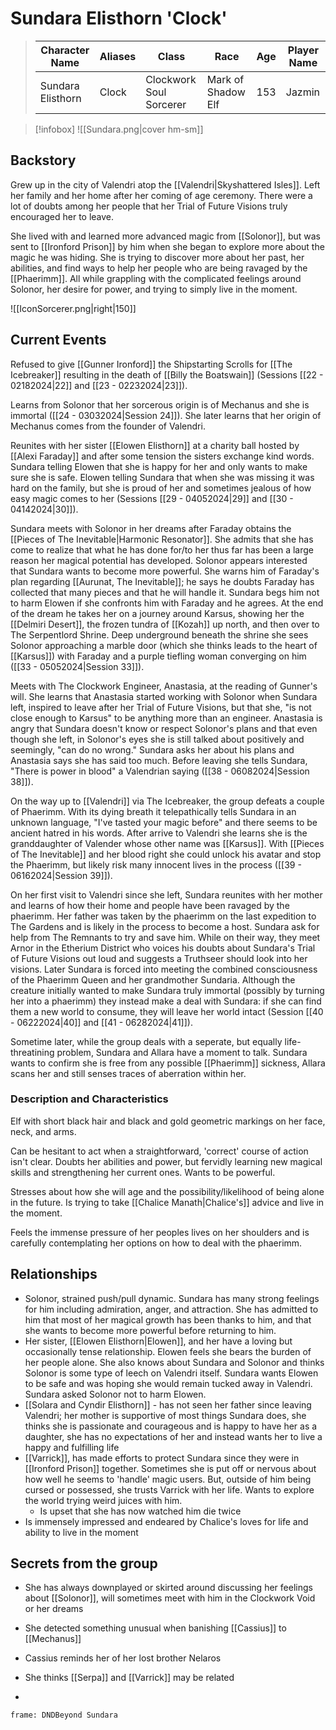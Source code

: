 # Sundara Elisthorn 'Clock' 
>  Character Name | Aliases | Class | Race | Age | Player Name |
>  -- | -- | -- | -- | -- | --|
>  Sundara Elisthorn| Clock |Clockwork Soul Sorcerer | Mark of Shadow Elf | 153| Jazmin |

> [!infobox]
> ![[Sundara.png|cover hm-sm]]

## Backstory
Grew up in the city of Valendri atop the [[Valendri|Skyshattered Isles]]. Left her family and her home after her coming of age ceremony. There were a lot of doubts among her people that her Trial of Future Visions truly encouraged her to leave.

She lived with and learned more advanced magic from [[Solonor]], but was sent to [[Ironford Prison]] by him when she began to explore more about the magic he was hiding. She is trying to discover more about her past, her abilities, and find ways to help her people who are being ravaged by the [[Phaerimm]]. All while grappling with the complicated feelings around Solonor, her desire for power, and trying to simply live in the moment.

![[IconSorcerer.png|right|150]]

## Current Events
Refused to give [[Gunner Ironford]] the Shipstarting Scrolls for [[The Icebreaker]] resulting in the death of [[Billy the Boatswain]] (Sessions [[22 - 02182024|22]] and [[23 - 02232024|23]]).

Learns from Solonor that her sorcerous origin is of Mechanus and she is immortal ([[24 - 03032024|Session 24]]). She later learns that her origin of Mechanus comes from the founder of Valendri.

Reunites with her sister [[Elowen Elisthorn]] at a charity ball hosted by [[Alexi Faraday]] and after some tension the sisters exchange kind words. Sundara telling Elowen that she is happy for her and only wants to make sure she is safe. Elowen telling Sundara that when she was missing it was hard on the family, but she is proud of her and sometimes jealous of how easy magic comes to her (Sessions [[29 - 04052024|29]] and [[30 - 04142024|30]]).

Sundara meets with Solonor in her dreams after Faraday obtains the [[Pieces of The Inevitable|Harmonic Resonator]]. She admits that she has come to realize that what he has done for/to her thus far has been a large reason her magical potential has developed. Solonor appears interested that Sundara wants to become more powerful. She warns him of Faraday's plan regarding [[Aurunat, The Inevitable]]; he says he doubts Faraday has collected that many pieces and that he will handle it. Sundara begs him not to harm Elowen if she confronts him with Faraday and he agrees. At the end of the dream he takes her on a journey around Karsus, showing her the [[Delmiri Desert]], the frozen tundra of [[Kozah]] up north, and then over to The Serpentlord Shrine. Deep underground beneath the shrine she sees Solonor approaching a marble door (which she thinks leads to the heart of [[Karsus]]) with Faraday and a purple tiefling woman converging on him ([[33 - 05052024|Session 33]]).

Meets with The Clockwork Engineer, Anastasia, at the reading of Gunner's will. She learns that Anastasia started working with Solonor when Sundara left, inspired to leave after her Trial of Future Visions, but that she, "is not close enough to Karsus" to be anything more than an engineer. Anastasia is angry that Sundara doesn't know or respect Solonor's plans and that even though she left, in Solonor's eyes she is still talked about positively and seemingly, "can do no wrong." Sundara asks her about his plans and Anastasia says she has said too much. Before leaving she tells Sundara, "There is power in blood" a Valendrian saying ([[38 - 06082024|Session 38]]).

On the way up to [[Valendri]] via The Icebreaker, the group defeats a couple of Phaerimm. With its dying breath it telepathically tells Sundara in an unknown language, "I've tasted your magic before" and there seems to be ancient hatred in his words. After arrive to Valendri she learns she is the granddaughter of Valender whose other name was [[Karsus]]. With [[Pieces of The Inevitable]] and her blood right she could unlock his avatar and stop the Phaerimm, but likely risk many innocent lives in the process ([[39 - 06162024|Session 39]]). 

On her first visit to Valendri since she left, Sundara reunites with her mother and learns of how their home and people have been ravaged by the phaerimm. Her father was taken by the phaerimm on the last expedition to The Gardens and is likely in the process to become a host. Sundara ask for help from The Remnants to try and save him. While on their way, they meet Arnor in the Etherium District who voices his doubts about Sundara's Trial of Future Visions out loud and suggests a Truthseer should look into her visions. Later Sundara is forced into meeting the combined consciousness of the Phaerimm Queen and her grandmother Sundaria. Although the creature initially wanted to make Sundara truly immortal (possibly by turning her into a phaerimm) they instead make a deal with Sundara: if she can find them a new world to consume, they will leave her world intact (Session [[40 - 06222024|40]] and [[41 - 06282024|41]]).

Sometime later, while the group deals with a seperate, but equally life-threatining problem, Sundara and Allara have a moment to talk. Sundara wants to confirm she is free from any possible [[Phaerimm]] sickness, Allara scans her and still senses traces of aberration within her.

### Description and Characteristics
Elf with short black hair and black and gold geometric markings on her face, neck, and arms. 

Can be hesitant to act when a straightforward, 'correct' course of action isn't clear. Doubts her abilities and power, but fervidly learning new magical skills and strengthening her current ones. Wants to be powerful.

Stresses about how she will age and the possibility/likelihood of being alone in the future. Is trying to take [[Chalice Manath|Chalice's]] advice and live in the moment.

Feels the immense pressure of her peoples lives on her shoulders and is carefully contemplating her options on how to deal with the phaerimm.

## Relationships 
- Solonor, strained push/pull dynamic. Sundara has many strong feelings for him including admiration, anger, and attraction. She has admitted to him that most of her magical growth has been thanks to him, and that she wants to become more powerful before returning to him.
- Her sister, [[Elowen Elisthorn|Elowen]], and her have a loving but occasionally tense relationship. Elowen feels she bears the burden of her people alone. She also knows about Sundara and Solonor and thinks Solonor is some type of leech on Valendri itself. Sundara wants Elowen to be safe and was hoping she would remain tucked away in Valendri. Sundara asked Solonor not to harm Elowen.
- [[Solara and Cyndir Elisthorn]] - has not seen her father since leaving Valendri; her mother is supportive of most things Sundara does, she thinks she is passionate and courageous and is happy to have her as a daughter, she has no expectations of her and instead wants her to live a happy and fulfilling life
- [[Varrick]], has made efforts to protect Sundara since they were in [[Ironford Prison]] together. Sometimes she is put off or nervous about how well he seems to 'handle' magic users. But, outside of him being cursed or possessed, she trusts Varrick with her life. Wants to explore the world trying weird juices with him.
	- Is upset that she has now watched him die twice
- Is immensely impressed and endeared by Chalice's loves for life and ability to live in the moment

## Secrets from the group
- She has always downplayed or skirted around discussing her feelings about [[Solonor]], will sometimes meet with him in the Clockwork Void or her dreams
- She detected something unusual when banishing [[Cassius]] to [[Mechanus]] 
- Cassius reminds her of her lost brother Nelaros
- She thinks [[Serpa]] and [[Varrick]] may be related


-
``` custom-frames
frame: DNDBeyond Sundara
```